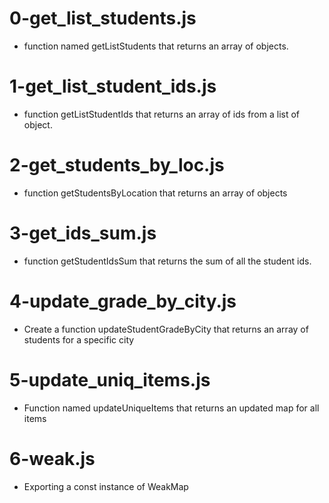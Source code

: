 # 0-get_list_students.js

* function named getListStudents that returns an array of objects. 

# 1-get_list_student_ids.js

* function getListStudentIds that returns an array of ids from a list of object.

# 2-get_students_by_loc.js

* function getStudentsByLocation that returns an array of objects

# 3-get_ids_sum.js

* function getStudentIdsSum that returns the sum of all the student ids.

# 4-update_grade_by_city.js

* Create a function updateStudentGradeByCity that returns an array of students for a specific city

# 5-update_uniq_items.js

* Function named updateUniqueItems that returns an updated map for all items

# 6-weak.js

* Exporting a const instance of WeakMap
